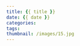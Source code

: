 ```yaml
---
title: {{ title }}
date: {{ date }}
categories: 
tags:
thumbnail: /images/15.jpg
---
```


<!-- 下面写概述 -->

<!-- more -->

<!-- 下面写正文 -->